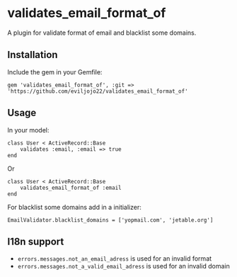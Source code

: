 validates_email_format_of
======================

A plugin for validate format of email and blacklist some domains.

Installation
------------

Include the gem in your Gemfile:

    gem 'validates_email_format_of', :git => 'https://github.com/eviljojo22/validates_email_format_of'


Usage
-----

In your model:
	
	class User < ActiveRecord::Base
		validates :email, :email => true
	end

Or

	class User < ActiveRecord::Base
		validates_email_format_of :email
	end
	
For blacklist some domains add in a initializer:

	EmailValidator.blacklist_domains = ['yopmail.com', 'jetable.org']


I18n support
------------

* `errors.messages.not_an_email_adress` is used for an invalid format
* `errors.messages.not_a_valid_email_adress` is used for an invalid domain
